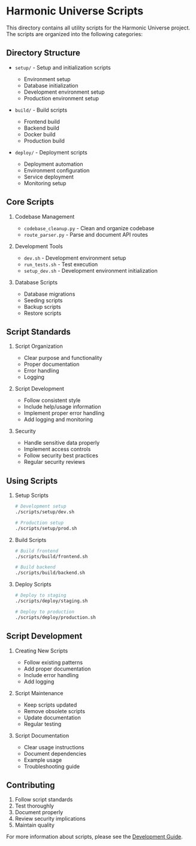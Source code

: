# Harmonic Universe Scripts

This directory contains all utility scripts for the Harmonic Universe project. The scripts are organized into the following categories:

## Directory Structure

- `setup/` - Setup and initialization scripts
  - Environment setup
  - Database initialization
  - Development environment setup
  - Production environment setup

- `build/` - Build scripts
  - Frontend build
  - Backend build
  - Docker build
  - Production build

- `deploy/` - Deployment scripts
  - Deployment automation
  - Environment configuration
  - Service deployment
  - Monitoring setup

## Core Scripts

1. Codebase Management
   - `codebase_cleanup.py` - Clean and organize codebase
   - `route_parser.py` - Parse and document API routes

2. Development Tools
   - `dev.sh` - Development environment setup
   - `run_tests.sh` - Test execution
   - `setup_dev.sh` - Development environment initialization

3. Database Scripts
   - Database migrations
   - Seeding scripts
   - Backup scripts
   - Restore scripts

## Script Standards

1. Script Organization
   - Clear purpose and functionality
   - Proper documentation
   - Error handling
   - Logging

2. Script Development
   - Follow consistent style
   - Include help/usage information
   - Implement proper error handling
   - Add logging and monitoring

3. Security
   - Handle sensitive data properly
   - Implement access controls
   - Follow security best practices
   - Regular security reviews

## Using Scripts

1. Setup Scripts
   ```bash
   # Development setup
   ./scripts/setup/dev.sh

   # Production setup
   ./scripts/setup/prod.sh
   ```

2. Build Scripts
   ```bash
   # Build frontend
   ./scripts/build/frontend.sh

   # Build backend
   ./scripts/build/backend.sh
   ```

3. Deploy Scripts
   ```bash
   # Deploy to staging
   ./scripts/deploy/staging.sh

   # Deploy to production
   ./scripts/deploy/production.sh
   ```

## Script Development

1. Creating New Scripts
   - Follow existing patterns
   - Add proper documentation
   - Include error handling
   - Add logging

2. Script Maintenance
   - Keep scripts updated
   - Remove obsolete scripts
   - Update documentation
   - Regular testing

3. Script Documentation
   - Clear usage instructions
   - Document dependencies
   - Example usage
   - Troubleshooting guide

## Contributing

1. Follow script standards
2. Test thoroughly
3. Document properly
4. Review security implications
5. Maintain quality

For more information about scripts, please see the [Development Guide](../docs/setup/README.md).
